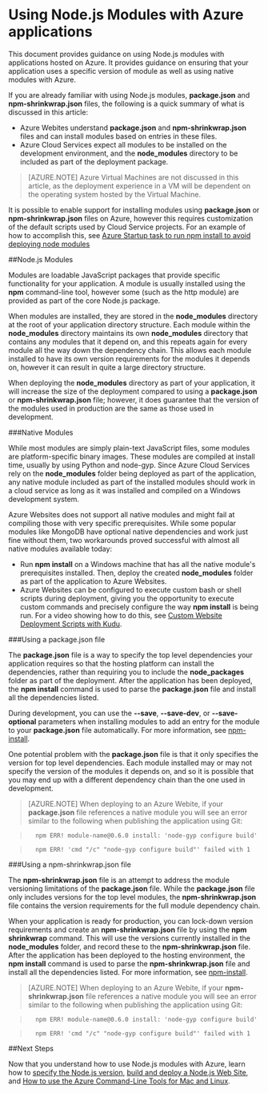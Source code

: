 <properties pageTitle="Working with Node.js Modules" description="Learn how to work with Node.js modules when using Azure Web Sites or Cloud Services." services="" documentationCenter="nodejs" authors="wpickett" manager="wpickett" editor="mollybos"/>

<tags ms.service="" ms.workload="na" ms.tgt_pltfrm="na" ms.devlang="nodejs" ms.topic="article" ms.date="02/19/2015" ms.author="wpickett"/>





# Using Node.js Modules with Azure applications

This document provides guidance on using Node.js modules with applications hosted on Azure. It provides guidance on ensuring that your application uses a specific version of module as well as using native modules with Azure.

If you are already familiar with using Node.js modules, **package.json** and **npm-shrinkwrap.json** files, the following is a quick summary of what is discussed in this article:

* Azure Webites understand **package.json** and **npm-shrinkwrap.json** files and can install modules based on entries in these files.
* Azure Cloud Services expect all modules to be installed on the development environment, and the **node\_modules** directory to be included as part of the deployment package.

> [AZURE.NOTE] Azure Virtual Machines are not discussed in this article, as the deployment experience in a VM will be dependent on the operating system hosted by the Virtual Machine.

It is possible to enable support for installing modules using **package.json** or **npm-shrinkwrap.json** files on Azure, however this requires customization of the default scripts used by Cloud Service projects. For an example of how to accomplish this, see [Azure Startup task to run npm install to avoid deploying node modules](http://nodeblog.azurewebsites.net/startup-task-to-run-npm-in-azure)

##Node.js Modules

Modules are loadable JavaScript packages that provide specific functionality for your application. A module is usually installed using the **npm** command-line tool, however some (such as the http module) are provided as part of the core Node.js package.

When modules are installed, they are stored in the **node\_modules** directory at the root of your application directory structure. Each module within the **node\_modules** directory maintains its own **node\_modules** directory that contains any modules that it depend on, and this repeats again for every module all the way down the dependency chain. This allows each module installed to have its own version requirements for the modules it depends on, however it can result in quite a large directory structure.

When deploying the **node\_modules** directory as part of your application, it will increase the size of the deployment compared to using a **package.json** or **npm-shrinkwrap.json** file; however, it does guarantee that the version of the modules used in production are the same as those used in development.

###Native Modules

While most modules are simply plain-text JavaScript files, some modules are platform-specific binary images. These modules are compiled at install time, usually by using Python and node-gyp. Since Azure Cloud Services rely on the **node\_modules** folder being deployed as part of the application, any native module included as part of the installed modules should work in a cloud service as long as it was installed and compiled on a Windows development system. 

Azure Websites does not support all native modules and might fail at compiling those with very specific prerequisites. While some popular modules like MongoDB have optional native dependencies and work just fine without them, two workarounds proved successful with almost all native modules available today:

* Run **npm install** on a Windows machine that has all the native module's prerequisites installed. Then, deploy the created **node\_modules** folder as part of the application to Azure Websites.
* Azure Websites can be configured to execute custom bash or shell scripts during deployment, giving you the opportunity to execute custom commands and precisely configure the way **npm install** is being run. For a video showing how to do this, see [Custom Website Deployment Scripts with Kudu].

###Using a package.json file

The **package.json** file is a way to specify the top level dependencies your application requires so that the hosting platform can install the dependencies, rather than requiring you to include the **node\_packages** folder as part of the deployment. After the application has been deployed, the **npm install** command is used to parse the **package.json** file and install all the dependencies listed.

During development, you can use the **--save**, **--save-dev**, or **--save-optional** parameters when installing modules to add an entry for the module to your **package.json** file automatically. For more information, see [npm-install](https://npmjs.org/doc/install.html).

One potential problem with the **package.json** file is that it only specifies the version for top level dependencies. Each module installed may or may not specify the version of the modules it depends on, and so it is possible that you may end up with a different dependency chain than the one used in development. 

> [AZURE.NOTE]
> When deploying to an Azure Webite, if your <b>package.json</b> file references a native module you will see an error similar to the following when publishing the application using Git:

>		npm ERR! module-name@0.6.0 install: 'node-gyp configure build'

>		npm ERR! 'cmd "/c" "node-gyp configure build"' failed with 1	


###Using a npm-shrinkwrap.json file

The **npm-shrinkwrap.json** file is an attempt to address the module versioning limitations of the **package.json** file. While the **package.json** file only includes versions for the top level modules, the **npm-shrinkwrap.json** file contains the version requirements for the full module dependency chain.

When your application is ready for production, you can lock-down version requirements and create an **npm-shrinkwrap.json** file by using the **npm shrinkwrap** command. This will use the versions currently installed in the **node\_modules** folder, and record these to the **npm-shrinkwrap.json** file. After the application has been deployed to the hosting environment, the **npm install** command is used to parse the **npm-shrinkwrap.json** file and install all the dependencies listed. For more information, see [npm-install](https://npmjs.org/doc/install.html).

> [AZURE.NOTE]
>When deploying to an Azure Webite, if your <b>npm-shrinkwrap.json</b> file references a native module you will see an error similar to the following when publishing the application using Git:
		
>		npm ERR! module-name@0.6.0 install: 'node-gyp configure build'

>		npm ERR! 'cmd "/c" "node-gyp configure build"' failed with 1


##Next Steps

Now that you understand how to use Node.js modules with Azure, learn how to [specify the Node.js version], [build and deploy a Node.js Web Site], and [How to use the Azure Command-Line Tools for Mac and Linux].

[specify the Node.js version]: /en-us/documentation/articles/nodejs-specify-node-version-azure-apps/
[How to use the Azure Command-Line Tools for Mac and Linux]: /en-us/documentation/articles/xplat-cli/
[build and deploy a Node.js Web Site]: /en-us/documentation/articles/web-sites-nodejs-develop-deploy-mac/
[Node.js Web Application with Storage on MongoDB (MongoLab)]: /en-us/documentation/articles/store-mongolab-web-sites-nodejs-store-data-mongodb/
[Publishing with Git]: /en-us/documentation/articles/web-sites-publish-source-control/
[Build and deploy a Node.js application to an Azure Cloud Service]: /en-us/documentation/articles/cloud-services-nodejs-develop-deploy-app/
[Custom Website Deployment Scripts with Kudu]: /en-us/documentation/videos/custom-web-site-deployment-scripts-with-kudu/


